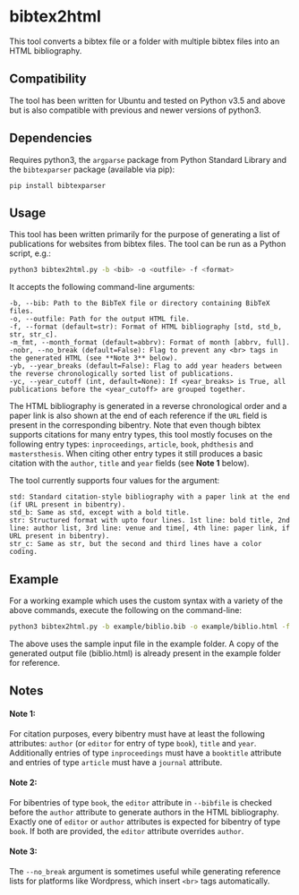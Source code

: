 # bibtex2html

This tool converts a bibtex file or a folder with multiple bibtex files into an HTML bibliography.

## Compatibility

The tool has been written for Ubuntu and tested on Python v3.5 and above but is also compatible with previous and newer versions of python3.

## Dependencies

Requires python3, the `argparse` package from Python Standard Library and the `bibtexparser` package (available via pip):

```
pip install bibtexparser
```

## Usage

This tool has been written primarily for the purpose of generating a list of publications for websites from bibtex files. The tool can be run as a Python script, e.g.:
```bash
python3 bibtex2html.py -b <bib> -o <outfile> -f <format>
```

It accepts the following command-line arguments:
```
-b, --bib: Path to the BibTeX file or directory containing BibTeX files.
-o, --outfile: Path for the output HTML file.
-f, --format (default=str): Format of HTML bibliography [std, std_b, str, str_c].
-m_fmt, --month_format (default=abbrv): Format of month [abbrv, full].
-nobr, --no_break (default=False): Flag to prevent any <br> tags in the generated HTML (see **Note 3** below).
-yb, --year_breaks (default=False): Flag to add year headers between the reverse chronologically sorted list of publications.
-yc, --year_cutoff (int, default=None): If <year_breaks> is True, all publications before the <year_cutoff> are grouped together.
```

The HTML bibliography is generated in a reverse chronological order and a paper link is also shown at the end of each reference if the `URL` field is present in the corresponding bibentry.
Note that even though bibtex supports citations for many entry types, this tool mostly focuses on the following entry types: `inproceedings`, `article`, `book`, `phdthesis` and `mastersthesis`. When citing other entry types it still produces a basic citation with the `author`, `title` and `year` fields (see **Note 1** below).

The tool currently supports four values for the <format> argument:
```
std: Standard citation-style bibliography with a paper link at the end (if URL present in bibentry).
std_b: Same as std, except with a bold title.
str: Structured format with upto four lines. 1st line: bold title, 2nd line: author list, 3rd line: venue and time[, 4th line: paper link, if URL present in bibentry).
str_c: Same as str, but the second and third lines have a color coding.
```

## Example

For a working example which uses the custom syntax with a variety of the above commands, execute the following on the command-line:
```bash
python3 bibtex2html.py -b example/biblio.bib -o example/biblio.html -f str -yb -yc 2010
```
The above uses the sample input file in the example folder. A copy of the generated output file (biblio.html) is already present in the example folder for reference.

## Notes

#### Note 1:
For citation purposes, every bibentry must have at least the following attributes: `author` (or `editor` for entry of type `book`), `title` and `year`. Additionally entries of type `inproceedings` must have a `booktitle` attribute and entries of type `article` must have a `journal` attribute.

#### Note 2:
For bibentries of type `book`, the `editor` attribute in `--bibfile` is checked before the `author` attribute to generate authors in the HTML bibliography. Exactly one of `editor` or `author` attributes is expected for bibentry of type `book`. If both are provided, the `editor` attribute overrides `author`.

#### Note 3:
The `--no_break` argument is sometimes useful while generating reference lists for platforms like Wordpress, which insert `<br>` tags automatically.
